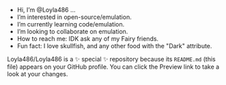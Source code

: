 -  Hi, I’m @Loyla486 ...
-  I’m interested in open-source/emulation.
-  I’m currently learning code/emulation.
-  I’m looking to collaborate on emulation.
-  How to reach me: IDK ask any of my Fairy friends.
-  Fun fact: I love skullfish, and any other food with the "Dark" attribute.

Loyla486/Loyla486 is a ✨ special ✨ repository because its `README.md` (this file) appears on your GitHub profile. You can click the Preview link to take a look at your changes.
